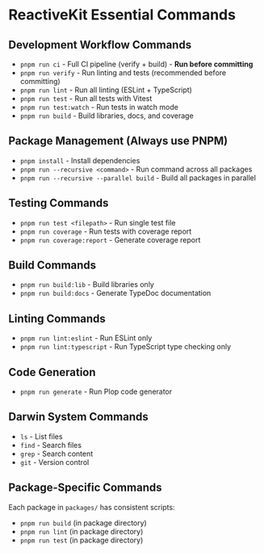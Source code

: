 # ReactiveKit Essential Commands

## Development Workflow Commands
- `pnpm run ci` - Full CI pipeline (verify + build) - **Run before committing**
- `pnpm run verify` - Run linting and tests (recommended before committing)
- `pnpm run lint` - Run all linting (ESLint + TypeScript)
- `pnpm run test` - Run all tests with Vitest
- `pnpm run test:watch` - Run tests in watch mode
- `pnpm run build` - Build libraries, docs, and coverage

## Package Management (Always use PNPM)
- `pnpm install` - Install dependencies
- `pnpm run --recursive <command>` - Run command across all packages
- `pnpm run --recursive --parallel build` - Build all packages in parallel

## Testing Commands
- `pnpm run test <filepath>` - Run single test file
- `pnpm run coverage` - Run tests with coverage report
- `pnpm run coverage:report` - Generate coverage report

## Build Commands
- `pnpm run build:lib` - Build libraries only
- `pnpm run build:docs` - Generate TypeDoc documentation

## Linting Commands
- `pnpm run lint:eslint` - Run ESLint only
- `pnpm run lint:typescript` - Run TypeScript type checking only

## Code Generation
- `pnpm run generate` - Run Plop code generator

## Darwin System Commands
- `ls` - List files
- `find` - Search files
- `grep` - Search content
- `git` - Version control

## Package-Specific Commands
Each package in `packages/` has consistent scripts:
- `pnpm run build` (in package directory)
- `pnpm run lint` (in package directory)
- `pnpm run test` (in package directory)